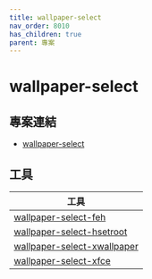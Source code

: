 ```yaml
---
title: wallpaper-select
nav_order: 8010
has_children: true
parent: 專案
---
```


# wallpaper-select


## 專案連結

* [wallpaper-select](https://github.com/samwhelp/note-about-fzf/tree/gh-pages/_demo/project/wallpaper-select)


## 工具

| 工具 |
| --- |
| [wallpaper-select-feh](wallpaper-select-feh) |
| [wallpaper-select-hsetroot](wallpaper-select-hsetroot) |
| [wallpaper-select-xwallpaper](wallpaper-select-xwallpaper) |
| [wallpaper-select-xfce](wallpaper-select-xfce) |
